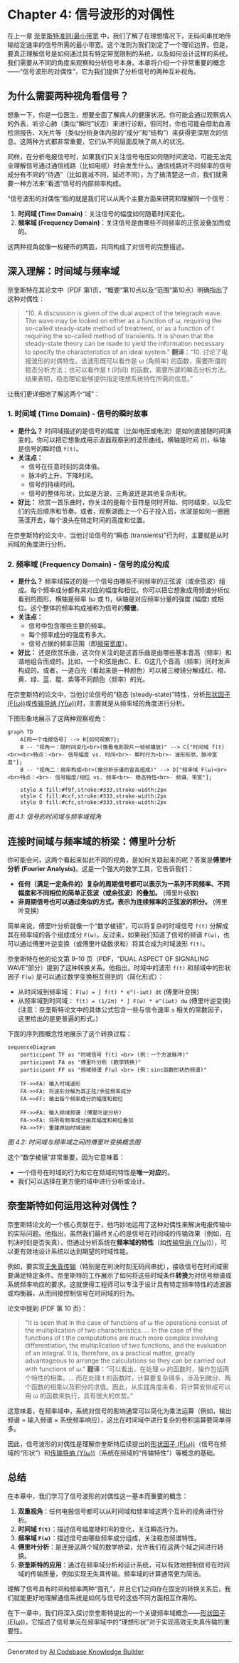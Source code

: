 # Chapter 4: 信号波形的对偶性


在上一章 [奈奎斯特准则/最小带宽](03_奈奎斯特准则_最小带宽_.md) 中，我们了解了在理想情况下，无码间串扰地传输给定速率的信号所需的最小带宽。这个准则为我们划定了一个理论边界。但是，要真正理解信号是如何通过具有特定带宽限制的系统，以及如何设计这样的系统，我们需要从不同的角度来观察和分析信号本身。本章将介绍一个非常重要的概念——“信号波形的对偶性”，它为我们提供了分析信号的两种互补视角。

## 为什么需要两种视角看信号？

想象一下，你是一位医生，想要全面了解病人的健康状况。你可能会通过观察病人的外表、听诊心肺（类似“瞬时”状态）来进行诊断，但同时，你也可能会借助血液检测报告、X光片等（类似分析身体内部的“成分”和“结构”）来获得更深层次的信息。这两种方式都非常重要，它们从不同层面反映了病人的状况。

同样，在分析电报信号时，如果我们只关注信号电压如何随时间波动，可能无法完全理解信号通过通信线路（比如电缆）时会发生什么。通信线路对不同频率的信号成分有不同的“待遇”（比如衰减不同，延迟不同）。为了搞清楚这一点，我们就需要一种方法来“看透”信号的内部频率构成。

“信号波形的对偶性”指的就是我们可以从两个主要方面来研究和理解同一个信号：

1.  **时间域 (Time Domain)**：关注信号的幅度如何随着时间变化。
2.  **频率域 (Frequency Domain)**：关注信号是由哪些不同频率的正弦波叠加而成的。

这两种视角就像一枚硬币的两面，共同构成了对信号的完整描述。

## 深入理解：时间域与频率域

奈奎斯特在其论文中（PDF 第1页，“概要”第10点以及“范围”第10点）明确指出了这种对偶性：
> "10. A discussion is given of the dual aspect of the telegraph wave. The wave may be looked on either as a function of ω, requiring the so-called steady-state method of treatment, or as a function of t requiring the so-called method of transients. It is shown that the steady-state theory can be made to yield the information necessary to specify the characteristics of an ideal system."
> **翻译**：“10. 讨论了电报波形的对偶特性。该波形既可以看作是 ω (角频率) 的函数，需要所谓的稳态分析方法；也可以看作是 t (时间) 的函数，需要所谓的瞬态分析方法。结果表明，稳态理论能够提供指定理想系统特性所需的信息。”

让我们更详细地了解这两个“域”：

### 1. 时间域 (Time Domain) - 信号的瞬时故事

*   **是什么？** 时间域描述的是信号的幅度（比如电压或电流）是如何直接随时间演变的。你可以把它想象成用示波器观察到的波形曲线，横轴是时间 (t)，纵轴是信号的瞬时值 `f(t)`。
*   **关注点：**
    *   信号在任意时刻的具体值。
    *   脉冲的上升、下降时间。
    *   信号的持续时间。
    *   信号的整体形状，比如是方波、三角波还是其他复杂形状。
*   **好比：** 欣赏一首乐曲时，你关注的是每个音符是何时开始、何时结束，以及它们的先后顺序和节奏。或者，观察湖面上一个石子投入后，水波是如何一圈圈荡漾开去，每个浪头在特定时间的高度和位置。

在奈奎斯特的论文中，当他讨论信号的“瞬态 (transients)”行为时，主要就是从时间域的角度进行分析。

### 2. 频率域 (Frequency Domain) - 信号的成分构成

*   **是什么？** 频率域描述的是一个信号由哪些不同频率的正弦波（或余弦波）组成。每个频率成分都有其对应的幅度和相位。你可以把它想象成用频谱分析仪看到的图形，横轴是频率 (ω 或 f)，纵轴是对应频率分量的强度 (幅度) 或相位。这个整体的频率构成被称为信号的**频谱**。
*   **关注点：**
    *   信号中包含哪些主要的频率。
    *   每个频率成分的强度有多大。
    *   信号占据的频率范围（即[频带宽度](01_信令速率与频带宽度_.md)）。
*   **好比：** 还是欣赏乐曲，这次你关注的是这首乐曲是由哪些基本音高（频率）和谐地组合而成的。比如，一个和弦是由C、E、G这几个音高（频率）同时发声构成的。或者，一道白光（看起来是一种颜色）可以被三棱镜分解成红、橙、黄、绿、蓝、靛、紫等不同颜色（频率）的光。

在奈奎斯特的论文中，当他讨论信号的“稳态 (steady-state)”特性，分析[形状因子 (F(ω))](05_形状因子__f_ω___.md)或[传输导纳 (Y(ω))](07_传输导纳__y_ω___.md)时，主要就是从频率域的角度进行分析。

下图形象地展示了这两种观察视角：

```mermaid
graph TD
    A[同一个电报信号] --> B{如何观察?};
    B -- "视角一：随时间变化<br>(像看电影胶片一帧帧播放)" --> C["时间域 f(t)<br><br>特点：<br>- 信号幅度 vs. 时间<br>- 瞬时行为<br>- 波形形状、脉冲宽度"];
    B -- "视角二：频率构成<br>(像分析乐谱的音高组成)" --> D["频率域 F(ω)<br><br>特点：<br>- 信号幅度/相位 vs. 频率<br>- 稳态特性<br>- 频谱、带宽"];

    style A fill:#f9f,stroke:#333,stroke-width:2px
    style C fill:#ccf,stroke:#333,stroke-width:2px
    style D fill:#cfc,stroke:#333,stroke-width:2px
```
*图 4.1: 信号的时间域与频率域视角*

## 连接时间域与频率域的桥梁：傅里叶分析

你可能会问，这两个看起来如此不同的视角，是如何关联起来的呢？答案是**傅里叶分析 (Fourier Analysis)**。这是一个强大的数学工具，它告诉我们：

*   **任何（满足一定条件的）复杂的周期信号都可以表示为一系列不同频率、不同幅度和不同相位的简单正弦波（或余弦波）的叠加。** (傅里叶级数)
*   **非周期信号也可以通过类似的方式，表示为连续频率的正弦波的积分。** (傅里叶变换)

简单来说，傅里叶分析就像一个“数学棱镜”，可以将复杂的时域信号 `f(t)` 分解成其在频率域的各个组成成分 `F(ω)`。反过来，如果我们知道了信号的频谱 `F(ω)`，也可以通过傅里叶逆变换（或傅里叶级数求和）将其合成为时域波形 `f(t)`。

奈奎斯特在他的论文第 9-10 页（PDF，“DUAL ASPECT OF SIGNALING WAVE”部分）提到了这种转换关系。他指出，时域中的波形 `f(t)` 和频域中的形状因子 `F(ω)` 是可以通过数学变换相互得到的（简化形式）：
*   从时间域到频率域： `F(ω) = ∫ f(t) * e^(-iωt) dt` (傅里叶变换)
*   从频率域到时间域： `f(t) = (1/2π) * ∫ F(ω) * e^(iωt) dω` (傅里叶逆变换)
(注意：奈奎斯特论文中的具体公式包含一些与信令速率 `s` 相关的常数因子，这里给出的是更普遍的形式。)

下面的序列图概念性地展示了这个转换过程：

```mermaid
sequenceDiagram
    participant TF as "时域信号 f(t) <br> (例：一个方波脉冲)"
    participant FA as "傅里叶分析 (数学转换)"
    participant FF as "频域频谱 F(ω) <br> (例：sinc函数形状的频谱)"

    TF->>FA: 输入时域波形
    FA->>FA: 将波形分解为其正弦/余弦频率成分
    FA->>FF: 输出每个频率成分的幅度和相位

    FF->>FA: 输入频域频谱 (傅里叶逆分析)
    FA->>FA: 将所有频率成分按其幅度和相位叠加
    FA->>TF: 重建原始时域波形
```
*图 4.2: 时间域与频率域之间的傅里叶变换概念图*

这个“数学棱镜”非常重要，因为它意味着：
*   一个信号在时域的行为和它在频域的特性是**唯一对应**的。
*   我们可以选择在更方便的域中进行分析或设计。

## 奈奎斯特如何运用这种对偶性？

奈奎斯特论文的一个核心贡献在于，他巧妙地运用了这种对偶性来解决电报传输中的实际问题。他指出，虽然我们最终关心的是信号在时间域的传输效果（例如，在判决时刻是否失真），但通过分析系统在**频率域的特性**（如[传输导纳 (Y(ω))](07_传输导纳__y_ω___.md)），可以更有效地设计系统以达到期望的时域性能。

例如，要实现[无失真传输](02_无失真传输_.md)（特别是在判决时刻无码间串扰），接收信号在时间域需要满足特定条件。奈奎斯特的工作展示了如何将这些时域条件**转换**为对信号频谱或系统频率响应的要求。这就使得工程师可以专注于设计具有特定频率特性的滤波器或均衡器，从而间接控制信号在时间域的行为。

论文中提到 (PDF 第 10 页)：
> "It is seen that in the case of functions of ω the operations consist of the multiplication of two characteristics. ... In the case of the functions of t the computations are much more complex involving differentiation, the multiplication of two functions, and the evaluation of an integral. It is, therefore, as a practical matter, greatly advantageous to arrange the calculations so they can be carried out with functions of ω."
> **翻译**：“可以看出，在处理 ω 的函数时，操作包括两个特性的相乘。... 而在处理 t 的函数时，计算要复杂得多，涉及到微分、两个函数的相乘以及积分的求值。因此，从实践角度来看，将计算安排成可以用 ω 的函数来执行，具有很大的优势。”

这意味着，在频率域中，系统对信号的影响通常可以简化为乘法运算（例如，输出频谱 = 输入频谱 × 系统频率响应），这比在时间域中进行复杂的卷积运算要简单得多。

因此，信号波形的对偶性是理解奈奎斯特后续提出的[形状因子 (F(ω))](05_形状因子__f_ω___.md)（信号在频域的“形状”）和[传输导纳 (Y(ω))](07_传输导纳__y_ω___.md)（系统在频域的“传输特性”）等概念的基础。

## 总结

在本章中，我们学习了信号波形的对偶性这一基本而重要的概念：

1.  **双重视角**：任何电报信号都可以从时间域和频率域这两个互补的视角进行分析。
2.  **时间域 `f(t)`**：描述信号幅度随时间的变化，关注瞬态行为。
3.  **频率域 `F(ω)`**：描述信号由哪些频率成分组成，关注稳态频谱特性。
4.  **傅里叶分析**：是连接这两个域的数学桥梁，允许我们在这两个域之间进行转换。
5.  **奈奎斯特的应用**：通过在频率域分析和设计系统，可以有效地控制信号在时间域的传输质量，例如实现无失真传输。频率域的计算通常更为简洁。

理解了信号具有时间和频率两种“面孔”，并且它们之间存在固定的转换关系后，我们就能更好地理解通信系统是如何与信号的这些不同方面相互作用的。

在下一章中，我们将深入探讨奈奎斯特提出的一个关键频率域概念——[形状因子 (F(ω))](05_形状因子__f_ω___.md)，它描述了信号单元在频率域中的“理想形状”对于实现高效无失真传输的重要性。

---

Generated by [AI Codebase Knowledge Builder](https://github.com/The-Pocket/Tutorial-Codebase-Knowledge)